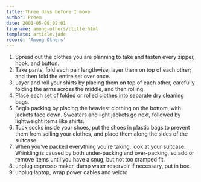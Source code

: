 ```yaml
---
title: Three days before I move
author: Proem
date: 2001-05-09:02:01
filename: among-others/:title.html
template: article.jade
record: 'Among Others'
---
```


1. Spread out the clothes you are planning to take and fasten every zipper, hook, and button.
1. Take pants, fold each pair lengthwise; layer them on top of each other; and then fold the entire set over once.
1. Layer and roll your shirts by placing them on top of each other, carefully folding the arms across the middle, and then rolling.
1. Place each set of folded or rolled clothes into separate dry cleaning bags.
1. Begin packing by placing the heaviest clothing on the bottom, with jackets face down. Sweaters and light jackets go next, followed by lightweight items like shirts.
1. Tuck socks inside your shoes, put the shoes in plastic bags to prevent them from soiling your clothes, and place them along the sides of the suitcase.
1. When you’ve packed everything you’re taking, look at your suitcase. Wrinkling is caused by both under-packing and over-packing, so add or remove items until you have a snug, but not too cramped fit.
1. unplug espresso maker, dump water reservoir if necessary, put in box.
1. unplug laptop, wrap power cables and velcro
